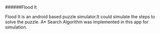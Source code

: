 ######Flood It

Flood It is an android based puzzle simulator.It could simulate the steps to solve the puzzle. A* Search Algorithm was implemented in this app for simulation.
